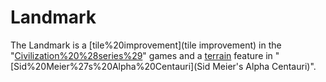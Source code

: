 # Landmark

The Landmark is a [tile%20improvement](tile improvement) in the "[Civilization%20%28series%29](Civilization)" games and a [terrain](terrain) feature in "[Sid%20Meier%27s%20Alpha%20Centauri](Sid Meier's Alpha Centauri)".